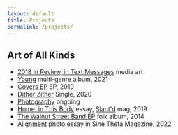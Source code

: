 ```yaml
---
layout: default
title: Projects
permalink: /projects/
---
```


## Art of All Kinds
- [2018 in Review, in Text Messages][2018-review]
  <span class="annotation">media art</span>
- [Young][young]
  <span class="annotation">multi-genre album, 2021</span>
- [Covers EP][covers]
  <span class="annotation">EP, 2019</span>
- [Dither Zither][dither-zither]
  <span class="annotation">Single, 2020</span>
- [Photography][vsco]
  <span class="annotation">ongoing</span>
- [Home, in This Body][slantd]
  <span class="annotation">essay, <a href='https://slantd.com/issue-03'>Slant'd</a> mag, 2019</span>
- [The Walnut Street Band EP][walnut-st]
  <span class="annotation">folk album, 2014</span>
- [Alignment][alignment]
  <span class="annotation">photo essay in Sine Theta Magazine, 2022</span>

[2018-review]: https://qleong.com/2018-review
[young]: https://bit.ly/qleong-bandcamp-young
[covers]: https://bit.ly/qleong-bandcamp-covers
[dither-zither]: https://makzai.bandcamp.com/releases
[vsco]: https://vsco.co/qleong/images
[slantd]: assets/writing/slantd.pdf
[walnut-st]: https://walnutstreet.bandcamp.com
[alignment]: https://www.blurb.com/b/11145024-sin-23-notes
